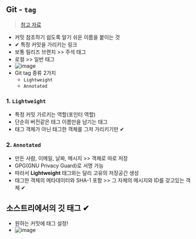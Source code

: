 ## Git - `tag`
> [참고 자료](https://inpa.tistory.com/entry/GIT-%E2%9A%A1%EF%B8%8F-%ED%83%9C%EA%B7%B8-%EA%B8%B0%EB%8A%A5-%EB%B0%8F-%EC%82%AC%EC%9A%A9%EB%B2%95-tag)
- 커밋 참조하기 쉽도록 알기 쉬운 이름을 붙이는 것 
- ✔ 특정 커밋을 가리키는 링크
- 보통 릴리즈 브랜치 >> 주석 태그
- 로컬 >> 일반 태그
- ![image](https://user-images.githubusercontent.com/61215550/175456987-53542804-ab36-40e2-97cd-c1b1fa45d815.png)
- Git tag 종류 2가지
  - `Lightweight`
  - `Annotated`

### 1. `Lightweight`
- 특정 커밋 가르키는 역할(포인터 역할)
- 단순히 버전같은 태그 이름만을 남기는 태그
- 태그 객체가 아닌 태그한 객체를 그저 가리키기만 ✔

### 2. `Annotated`
- 만든 사람, 이메일, 날짜, 메시지 >> 객체로 따로 저장
- GPG(GNU Privacy Guard)로 서명 가능
- 따라서 __Lightweight__ 태그와는 달리 고유의 저장공간 생성
- 태그한 객체의 메타데이터와 SHA-1 포함 >> 그 자체의 메시지와 ID를 갖고있는 객체 ✔

## 소스트리에서의 깃 태그 ✔
- 원하는 커밋에 태그 설정!
- ![image](https://user-images.githubusercontent.com/61215550/175457945-7d9e89ba-cdb3-40a6-a9f6-05d67d31bd49.png)


